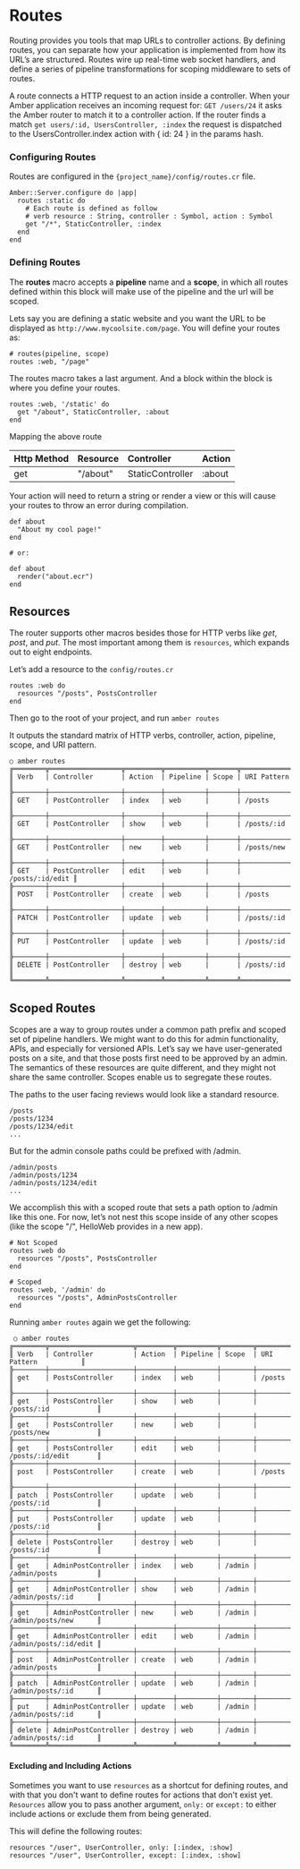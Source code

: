# Routes

Routing provides you tools that map URLs to controller actions. By defining routes, you can separate how your application is implemented from how its URL’s are structured. Routes wire up real-time web socket handlers, and define a series of pipeline transformations for scoping middleware to sets of routes.

A route connects a HTTP request to an action inside a controller. When your Amber application receives an incoming request for:  `GET /users/24` it asks the Amber router to match it to a controller action. If the router finds a match `get users/:id, UsersController, :index` the request is dispatched to the UsersController.index action with { id: 24 } in the params hash.

### Configuring Routes

Routes are configured in the `{project_name}/config/routes.cr` file.

```crystal
Amber::Server.configure do |app|
  routes :static do
    # Each route is defined as follow
    # verb resource : String, controller : Symbol, action : Symbol
    get "/*", StaticController, :index
  end
end
```

### Defining Routes

The **routes** macro accepts a **pipeline** name and a **scope**, in which all routes defined within this block will make use of the pipeline and the url will be scoped.

Lets say you are defining a static website and you want the URL to be displayed as `http://www.mycoolsite.com/page`. You will define your routes as:

```crystal
# routes(pipeline, scope)
routes :web, "/page"
```

The routes macro takes a last argument. And a block within the block is where you define your routes.

```crystal
routes :web, '/static' do
  get "/about", StaticController, :about
end
```

Mapping the above route

| Http Method | Resource | Controller | Action |
| :--- | :--- | :--- | :--- |
| get | "/about" | StaticController | :about |

Your action will need to return a string or render a view or this will cause your routes to throw an error during compilation.

```crystal
def about
  "About my cool page!"
end

# or:

def about
  render("about.ecr")
end
```

## Resources

The router supports other macros besides those for HTTP verbs like _get_, _post_, and _put_. The most important among them is `resources`, which expands out to eight endpoints.

Let’s add a resource to the `config/routes.cr`

```crystal
routes :web do
  resources "/posts", PostsController
end
```

Then go to the root of your project, and run `amber routes`

It outputs the standard matrix of HTTP verbs, controller, action, pipeline, scope, and URI pattern.

```shell
○ amber routes
╔════════╦══════════════════╦═════════╦══════════╦═══════╦═════════════════╗
║ Verb   | Controller       | Action  | Pipeline | Scope | URI Pattern     ║
╠────────┼──────────────────┼─────────┼──────────┼───────┼─────────────────╣
║ GET    | PostController   | index   | web      |       | /posts          ║
╠────────┼──────────────────┼─────────┼──────────┼───────┼─────────────────╣
║ GET    | PostController   | show    | web      |       | /posts/:id      ║
╠────────┼──────────────────┼─────────┼──────────┼───────┼─────────────────╣
║ GET    | PostController   | new     | web      |       | /posts/new      ║
╠────────┼──────────────────┼─────────┼──────────┼───────┼─────────────────╣
║ GET    | PostController   | edit    | web      |       | /posts/:id/edit ║
╠────────┼──────────────────┼─────────┼──────────┼───────┼─────────────────╣
║ POST   | PostController   | create  | web      |       | /posts          ║
╠────────┼──────────────────┼─────────┼──────────┼───────┼─────────────────╣
║ PATCH  | PostController   | update  | web      |       | /posts/:id      ║
╠────────┼──────────────────┼─────────┼──────────┼───────┼─────────────────╣
║ PUT    | PostController   | update  | web      |       | /posts/:id      ║
╠────────┼──────────────────┼─────────┼──────────┼───────┼─────────────────╣
║ DELETE | PostController   | destroy | web      |       | /posts/:id      ║
╚════════╩══════════════════╩═════════╩══════════╩═══════╩═════════════════╝
```

## Scoped Routes

Scopes are a way to group routes under a common path prefix and scoped set of pipeline handlers. We might want to do this for admin functionality, APIs, and especially for versioned APIs. Let’s say we have user-generated posts on a site, and that those posts first need to be approved by an admin. The semantics of these resources are quite different, and they might not share the same controller. Scopes enable us to segregate these routes.

The paths to the user facing reviews would look like a standard resource.

```shell
/posts
/posts/1234
/posts/1234/edit
...
```

But for the admin console paths could be prefixed with /admin.

```shell
/admin/posts
/admin/posts/1234
/admin/posts/1234/edit
...
```

We accomplish this with a scoped route that sets a path option to /admin like this one. For now, let’s not nest this scope inside of any other scopes (like the scope "/", HelloWeb provides in a new app).

```crystal
# Not Scoped
routes :web do
  resources "/posts", PostsController
end

# Scoped
routes :web, '/admin' do
  resources "/posts", AdminPostsController
end
```

Running `amber routes` again we get the following:

```shell
 ○ amber routes
╔════════╦═════════════════════╦═════════╦══════════╦════════╦═══════════════════════╗
║ Verb   | Controller          | Action  | Pipeline | Scope  | URI Pattern           ║
╠────────┼─────────────────────┼─────────┼──────────┼────────┼───────────────────────╣
║ get    | PostsController     | index   | web      |        | /posts                ║
╠────────┼─────────────────────┼─────────┼──────────┼────────┼───────────────────────╣
║ get    | PostsController     | show    | web      |        | /posts/:id            ║
╠────────┼─────────────────────┼─────────┼──────────┼────────┼───────────────────────╣
║ get    | PostsController     | new     | web      |        | /posts/new            ║
╠────────┼─────────────────────┼─────────┼──────────┼────────┼───────────────────────╣
║ get    | PostsController     | edit    | web      |        | /posts/:id/edit       ║
╠────────┼─────────────────────┼─────────┼──────────┼────────┼───────────────────────╣
║ post   | PostsController     | create  | web      |        | /posts                ║
╠────────┼─────────────────────┼─────────┼──────────┼────────┼───────────────────────╣
║ patch  | PostsController     | update  | web      |        | /posts/:id            ║
╠────────┼─────────────────────┼─────────┼──────────┼────────┼───────────────────────╣
║ put    | PostsController     | update  | web      |        | /posts/:id            ║
╠────────┼─────────────────────┼─────────┼──────────┼────────┼───────────────────────╣
║ delete | PostsController     | destroy | web      |        | /posts/:id            ║
╠────────┼─────────────────────┼─────────┼──────────┼────────┼───────────────────────╣
║ get    | AdminPostController | index   | web      | /admin | /admin/posts          ║
╠────────┼─────────────────────┼─────────┼──────────┼────────┼───────────────────────╣
║ get    | AdminPostController | show    | web      | /admin | /admin/posts/:id      ║
╠────────┼─────────────────────┼─────────┼──────────┼────────┼───────────────────────╣
║ get    | AdminPostController | new     | web      | /admin | /admin/posts/new      ║
╠────────┼─────────────────────┼─────────┼──────────┼────────┼───────────────────────╣
║ get    | AdminPostController | edit    | web      | /admin | /admin/posts/:id/edit ║
╠────────┼─────────────────────┼─────────┼──────────┼────────┼───────────────────────╣
║ post   | AdminPostController | create  | web      | /admin | /admin/posts          ║
╠────────┼─────────────────────┼─────────┼──────────┼────────┼───────────────────────╣
║ patch  | AdminPostController | update  | web      | /admin | /admin/posts/:id      ║
╠────────┼─────────────────────┼─────────┼──────────┼────────┼───────────────────────╣
║ put    | AdminPostController | update  | web      | /admin | /admin/posts/:id      ║
╠────────┼─────────────────────┼─────────┼──────────┼────────┼───────────────────────╣
║ delete | AdminPostController | destroy | web      | /admin | /admin/posts/:id      ║
╚════════╩═════════════════════╩═════════╩══════════╩════════╩═══════════════════════╝
```

#### Excluding and Including Actions

Sometimes you want to use `resources` as a shortcut for defining routes, and with that you don't want to define routes for actions that don't exist yet. `Resources` allow you to pass another argument, `only:` or `except:` to either include actions or exclude them from being generated.

This will define the following routes:

```
resources "/user", UserController, only: [:index, :show]
resources "/user", UserController, except: [:index, :show]
```

